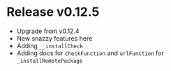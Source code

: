 # Release v0.12.5

- Upgrade from v0.12.4
- New snazzy features here
- Adding `__installCheck`
- Adding docs for `checkFunction` and `urlFunction` for `_installRemotePackage`
